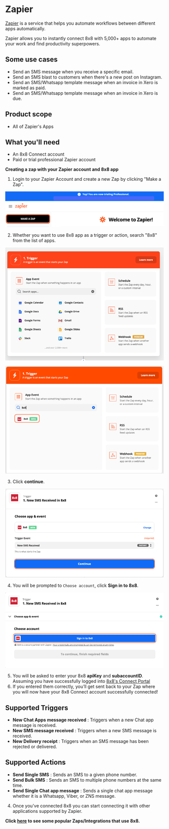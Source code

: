 # Zapier

[Zapier](https://zapier.com/apps/8x8/integrations) is a service that helps you automate workflows between different apps automatically.

Zapier allows you to instantly connect 8x8 with 5,000+ apps to automate your work and find productivity superpowers.

## Some use cases

* Send an SMS message when you receive a specific email.
* Send an SMS blast to customers when there's a new post on Instagram.
* Send an SMS/Whatsapp template message when an invoice in Xero is marked as paid.
* Send an SMS/Whatsapp template message when an invoice in Xero is due.

## Product scope

* All of Zapier's Apps

## What you'll need

* An 8x8 Connect account
* Paid or trial professional Zapier account

**Creating a zap with your Zapier account and 8x8 app**

1. Login to your Zapier Account and create a new Zap by clicking "Make a Zap".

![](../images/bfc0880-Zapier_1.png "Zapier 1.png")

2. Whether you want to use 8x8 app as a trigger or action, search "8x8" from the list of apps.

![](../images/aec0076-ZApier.png "ZApier.png")

![](../images/c94cf46-zapier_2.png "zapier 2.png")

3. Click **continue**.

![](../images/9b3873e-Zapier_3.png "Zapier 3.png")

4. You will be prompted to `Choose account`, click **Sign in to 8x8**.

![](../images/2df6dc0-zapier_4.png "zapier 4.png")

5. You will be asked to enter your 8x8 **apiKey** and **subaccountID**. Assuming you have successfully logged into [8x8's Connect Portal](https://connect.8x8.com/)
6. If you entered them correctly, you’ll get sent back to your Zap where you will now have your 8x8 Connect account successfully connected!

## Supported Triggers

* **New Chat Apps message received** : Triggers when a new Chat app message is received.
* **New SMS message received** : Triggers when a new SMS message is received.
* **New Delivery receipt** : Triggers when an SMS message has been rejected or delivered.

## Supported Actions

* **Send Single SMS** : Sends an SMS to a given phone number.
* **Send Bulk SMS** : Sends an SMS to multiple phone numbers at the same time.
* **Send Single Chat app message** : Sends a single chat app message whether it is a Whatsapp, Viber, or ZNS message.

4. Once you've connected 8x8 you can start connecting it with other applications supported by Zapier.

**Click [here](https://zapier.com/apps/8x8/integrations) to see some popular Zaps/Integrations that use 8x8.**
